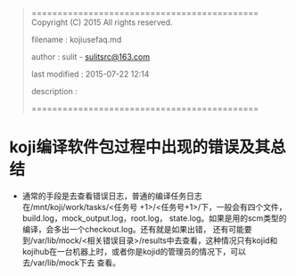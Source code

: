 > ============================================
>   Copyright (C) 2015 All rights reserved.
>
>   filename : kojiusefaq.md
>
>   author : sulit - sulitsrc@163.com
>
>   last modified : 2015-07-22 12:14
>
>   description :
>
> ============================================

koji编译软件包过程中出现的错误及其总结
===

- 通常的手段是去查看错误日志，普通的编译任务日志在/mnt/koji/work/tasks/<任务号
+1>/<任务号+1>/下，一般会有四个文件，build.log，mock_output.log，root.log，
state.log。如果是用的scm类型的编译，会多出一个checkout.log。还有就是如果出错，
还有可能要到/var/lib/mock/<相关错误目录>/results中去查看，这种情况只有kojid和
kojihub在一台机器上时，或者你是kojid的管理员的情况下，可以去/var/lib/mock下去
查看。
